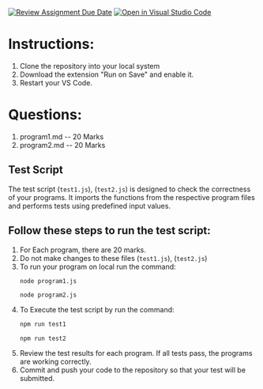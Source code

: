 [![Review Assignment Due Date](https://classroom.github.com/assets/deadline-readme-button-22041afd0340ce965d47ae6ef1cefeee28c7c493a6346c4f15d667ab976d596c.svg)](https://classroom.github.com/a/QyGvZtDS)
[![Open in Visual Studio Code](https://classroom.github.com/assets/open-in-vscode-2e0aaae1b6195c2367325f4f02e2d04e9abb55f0b24a779b69b11b9e10269abc.svg)](https://classroom.github.com/online_ide?assignment_repo_id=17058801&assignment_repo_type=AssignmentRepo)
# Instructions:
1. Clone the repository into your local system
2. Download the extension "Run on Save" and enable it.
3. Restart your VS Code.

# Questions:

1. program1.md -- 20 Marks
2. program2.md -- 20 Marks


## Test Script

The test script (`test1.js`), (`test2.js`) is designed to check the correctness of your programs. It imports the functions from the respective program files and performs tests using predefined input values.

## Follow these steps to run the test script:

1. For Each program, there are 20 marks.
2. Do not make changes to these files (`test1.js`), (`test2.js`)
3. To run your program on local run the command:
    ```bash
    node program1.js
    
    ```   
    ``` 
    node program2.js
4. To Execute the test script by run the command:
    ```bash
    npm run test1
    
    ```   
    ``` 
    npm run test2
5. Review the test results for each program. If all tests pass, the programs are working correctly.
6. Commit and push your code to the repository so that your test will be submitted.
